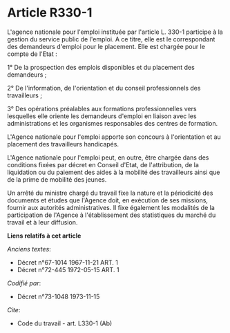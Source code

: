 # Article R330-1

L'agence nationale pour l'emploi instituée par l'article L. 330-1 participe à la gestion du service public de l'emploi. A ce
titre, elle est le correspondant des demandeurs d'emploi pour le placement. Elle est chargée pour le compte de l'Etat :

1° De la prospection des emplois disponibles et du placement des demandeurs ;

2° De l'information, de l'orientation et du conseil professionnels des travailleurs ;

3° Des opérations préalables aux formations professionnelles vers lesquelles elle oriente les demandeurs d'emploi en liaison
avec les administrations et les organismes responsables des centres de formation.

L'Agence nationale pour l'emploi apporte son concours à l'orientation et au placement des travailleurs handicapés.

L'Agence nationale pour l'emploi peut, en outre, être chargée dans des conditions fixées par décret en Conseil d'Etat, de
l'attribution, de la liquidation ou du paiement des aides à la mobilité des travailleurs ainsi que de la prime de mobilité
des jeunes.

Un arrêté du ministre chargé du travail fixe la nature et la périodicité des documents et études que l'Agence doit, en
exécution de ses missions, fournir aux autorités administratives. Il fixe également les modalités de la participation de
l'Agence à l'établissement des statistiques du marché du travail et à leur diffusion.

**Liens relatifs à cet article**

_Anciens textes_:

  - Décret n°67-1014 1967-11-21 ART. 1
  - Décret n°72-445 1972-05-15 ART. 1

_Codifié par_:

  - Décret n°73-1048 1973-11-15

_Cite_:

  - Code du travail - art. L330-1 (Ab)
